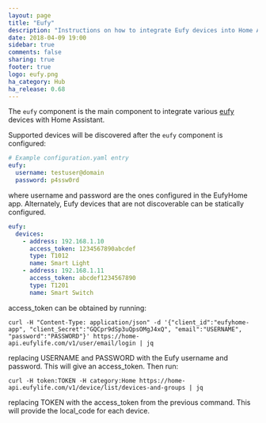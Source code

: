 ```yaml
---
layout: page
title: "Eufy"
description: "Instructions on how to integrate Eufy devices into Home Assistant."
date: 2018-04-09 19:00
sidebar: true
comments: false
sharing: true
footer: true
logo: eufy.png
ha_category: Hub
ha_release: 0.68
---
```


The `eufy` component is the main component to integrate various [eufy](https://www.eufylife.com/) devices with Home Assistant.

Supported devices will be discovered after the `eufy` component is configured:

```yaml
# Example configuration.yaml entry
eufy:
  username: testuser@domain
  password: p4ssw0rd
```

where username and password are the ones configured in the EufyHome app. Alternately, Eufy devices that are not discoverable can be statically configured.

```yaml
eufy:
  devices:
    - address: 192.168.1.10
      access_token: 1234567890abcdef
      type: T1012
      name: Smart Light
    - address: 192.168.1.11
      access_token: abcdef1234567890
      type: T1201
      name: Smart Switch
```

access_token can be obtained by running:

```
curl -H "Content-Type: application/json" -d '{"client_id":"eufyhome-app", "client_Secret":"GQCpr9dSp3uQpsOMgJ4xQ", "email":"USERNAME", "password":"PASSWORD"}' https://home-api.eufylife.com/v1/user/email/login | jq
```

replacing USERNAME and PASSWORD with the Eufy username and password. This will give an access_token. Then run:

```
curl -H token:TOKEN -H category:Home https://home-api.eufylife.com/v1/device/list/devices-and-groups | jq
```

replacing TOKEN with the access_token from the previous command. This will provide the local_code for each device.

